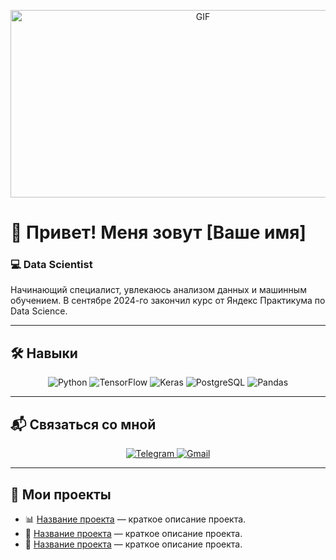 
<p align="center">
  <img src="<!-- Вставьте URL вашей гифки -->" alt="GIF" width="600" height="300">
</p>

# 👋 Привет! Меня зовут [Ваше имя]

### 💻 Data Scientist

Начинающий специалист, увлекаюсь анализом данных и машинным обучением. В сентябре 2024-го закончил курс от Яндекс Практикума по Data Science. 

---

## 🛠️ Навыки

<p align="center">
  <img src="https://img.shields.io/badge/Python-3776AB?style=for-the-badge&logo=python&logoColor=white" alt="Python" />
  <img src="https://img.shields.io/badge/TensorFlow-FF6F00?style=for-the-badge&logo=tensorflow&logoColor=white" alt="TensorFlow" />
  <img src="https://img.shields.io/badge/Keras-D00000?style=for-the-badge&logo=keras&logoColor=white" alt="Keras" />
  <img src="https://img.shields.io/badge/PostgreSQL-4169E1?style=for-the-badge&logo=postgresql&logoColor=white" alt="PostgreSQL" />
  <img src="https://img.shields.io/badge/Pandas-150458?style=for-the-badge&logo=pandas&logoColor=white" alt="Pandas" />
</p>

---

## 📬 Связаться со мной

<p align="center">
  <a href="<!-- Вставьте ваш Telegram -->" target="_blank">
    <img src="https://img.shields.io/badge/Telegram-2CA5E0?style=for-the-badge&logo=telegram&logoColor=white" alt="Telegram" />
  </a>
  <a href="mailto:<!-- Вставьте ваш email -->">
    <img src="https://img.shields.io/badge/Gmail-D14836?style=for-the-badge&logo=gmail&logoColor=white" alt="Gmail" />
  </a>
</p>

---

## 🚀 Мои проекты

- 📊 [Название проекта](<!-- Добавьте ссылку на проект -->) — краткое описание проекта.
- 🤖 [Название проекта](<!-- Добавьте ссылку на проект -->) — краткое описание проекта.
- 🧠 [Название проекта](<!-- Добавьте ссылку на проект -->) — краткое описание проекта.
